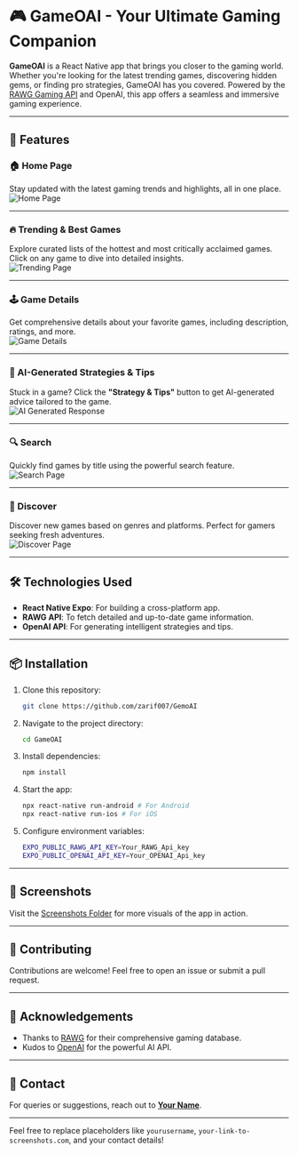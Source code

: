 # 🎮 GameOAI - Your Ultimate Gaming Companion

**GameOAI** is a React Native app that brings you closer to the gaming world. Whether you're looking for the latest trending games, discovering hidden gems, or finding pro strategies, GameOAI has you covered. Powered by the [RAWG Gaming API](https://rawg.io/apidocs) and OpenAI, this app offers a seamless and immersive gaming experience.

---

## 🚀 Features

### 🏠 Home Page

Stay updated with the latest gaming trends and highlights, all in one place.  
![Home Page](https://i.ibb.co.com/VYd7T8J/Screenshot-20250113-180405.png)

---

### 🔥 Trending & Best Games

Explore curated lists of the hottest and most critically acclaimed games. Click on any game to dive into detailed insights.  
![Trending Page](https://i.ibb.co.com/TcGjx5H/Screenshot-20250113-180432.png)

---

### 🕹️ Game Details

Get comprehensive details about your favorite games, including description, ratings, and more.  
![Game Details](https://i.ibb.co.com/JmHLFbS/Screenshot-20250113-180333.png)

---

### 🤖 AI-Generated Strategies & Tips

Stuck in a game? Click the **"Strategy & Tips"** button to get AI-generated advice tailored to the game.  
![AI Generated Response](https://i.ibb.co.com/3kH2Nwk/Screenshot-20250113-180549.png)

---

### 🔍 Search

Quickly find games by title using the powerful search feature.  
![Search Page](https://i.ibb.co.com/TwwgyQc/Screenshot-20250113-180455.png)

---

### 🌌 Discover

Discover new games based on genres and platforms. Perfect for gamers seeking fresh adventures.  
![Discover Page](https://i.ibb.co.com/ZfxKZ8K/Screenshot-20250113-180608.png)

---

## 🛠️ Technologies Used

- **React Native Expo**: For building a cross-platform app.
- **RAWG API**: To fetch detailed and up-to-date game information.
- **OpenAI API**: For generating intelligent strategies and tips.

---

## 📦 Installation

1. Clone this repository:
   ```bash
   git clone https://github.com/zarif007/GemoAI
   ```
2. Navigate to the project directory:
   ```bash
   cd GameOAI
   ```
3. Install dependencies:
   ```bash
   npm install
   ```
4. Start the app:
   ```bash
   npx react-native run-android # For Android
   npx react-native run-ios # For iOS
   ```
5. Configure environment variables:
   ```bash
   EXPO_PUBLIC_RAWG_API_KEY=Your_RAWG_Api_key
   EXPO_PUBLIC_OPENAI_API_KEY=Your_OPENAI_Api_key
   ```

---

## 📸 Screenshots

Visit the [Screenshots Folder](https://your-link-to-screenshots.com) for more visuals of the app in action.

---

## 🤝 Contributing

Contributions are welcome! Feel free to open an issue or submit a pull request.

---

## 🌟 Acknowledgements

- Thanks to [RAWG](https://rawg.io/) for their comprehensive gaming database.
- Kudos to [OpenAI](https://openai.com/) for the powerful AI API.

---

## 📧 Contact

For queries or suggestions, reach out to **[Your Name](mailto:your-email@example.com)**.

---

Feel free to replace placeholders like `yourusername`, `your-link-to-screenshots.com`, and your contact details!
